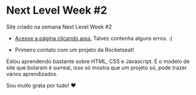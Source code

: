 # Next Level Week #2
Site criado na semana Next Level Week #2

* [Acesse a página clicando aqui.](https://joycekellyy.github.io/NextLevelWeek2/) Talvez contenha alguns erros. :(

* Primeiro contato com um projeto da Rocketseat!

Estou aprendendo bastante sobre HTML, CSS e Javascript. E o modelo de site que bolaram é surreal, isso só mostra
que um projeto só, pode trazer vários aprendizados.

Sou muito grata por tudo! ❤️
